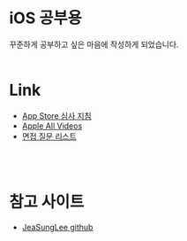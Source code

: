 # iOS 공부용
꾸준하게 공부하고 싶은 마음에 작성하게 되었습니다.
<br><br>

# Link
+ [App Store 심사 지침](https://developer.apple.com/kr/app-store/review/guidelines/)
+ [Apple All Videos](https://developer.apple.com/videos/all-videos/)
+ [면접 질문 리스트](./Interviews/Interviews.md)

<br><br>
# 참고 사이트
+ [JeaSungLee github](https://github.com/JeaSungLEE/iOSInterviewquestions)